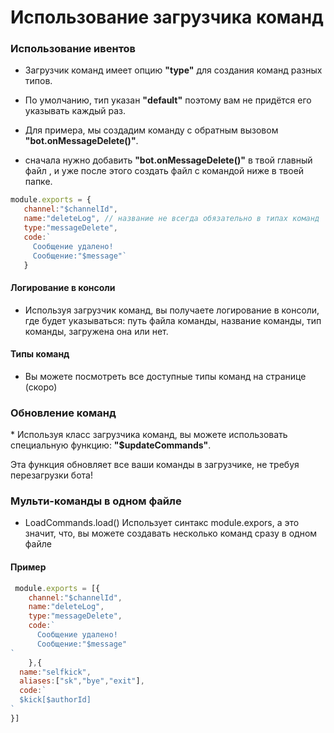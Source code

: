 # Использование загрузчика команд

### Использование ивентов

* Загрузчик команд имеет опцию **"type"** для создания команд разных типов.
* По умолчанию, тип указан **"default"** поэтому вам не придётся его указывать каждый раз.

* Для примера, мы создадим команду с обратным вызовом **"bot.onMessageDelete()"**.
* сначала нужно добавить  **"bot.onMessageDelete()"** в твой главный файл , и уже после этого создать файл с командой ниже в твоей папке.

```javascript
module.exports = {
   channel:"$channelId",
   name:"deleteLog", // название не всегда обязательно в типах команд
   type:"messageDelete",
   code:`
     Сообщение удалено!
     Сообщение:"$message"`
   }
```

#### Логирование в консоли

* Используя загрузчик команд, вы получаете логирование в консоли, где будет указываться: путь файла команды, название команды, тип команды, загружена она или нет.

#### Типы команд

* Вы можете посмотреть все доступные типы команд на странице (скоро)

### Обновление команд

\* Используя класс загрузчика команд, вы можете использовать специальную функцию: **"$updateCommands"**.

Эта функция обновляет все ваши команды в загрузчике, не требуя перезагрузки бота!

### Мульти-команды в одном файле

* LoadCommands.load() Использует синтакс module.expors, а это значит, что, вы можете создавать несколько команд сразу в одном файле

#### Пример

```javascript
 module.exports = [{
    channel:"$channelId",
    name:"deleteLog", 
    type:"messageDelete",
    code:`
      Сообщение удалено!
      Сообщение:"$message"
`
    },{
  name:"selfkick",
  aliases:["sk","bye","exit"],
  code:`
  $kick[$authorId]
`
}]
```
